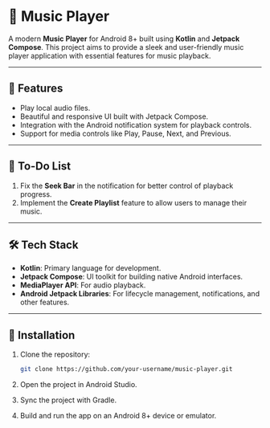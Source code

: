 # 🎵 Music Player

A modern **Music Player** for Android 8+ built using **Kotlin** and **Jetpack Compose**. This project aims to provide a sleek and user-friendly music player application with essential features for music playback.

---

## 📱 Features

- Play local audio files.
- Beautiful and responsive UI built with Jetpack Compose.
- Integration with the Android notification system for playback controls.
- Support for media controls like Play, Pause, Next, and Previous.

---

## 🚧 To-Do List

1. Fix the **Seek Bar** in the notification for better control of playback progress.
2. Implement the **Create Playlist** feature to allow users to manage their music.

---

## 🛠️ Tech Stack

- **Kotlin**: Primary language for development.
- **Jetpack Compose**: UI toolkit for building native Android interfaces.
- **MediaPlayer API**: For audio playback.
- **Android Jetpack Libraries**: For lifecycle management, notifications, and other features.

---

## 📂 Installation

1. Clone the repository:
   ```bash
   git clone https://github.com/your-username/music-player.git
   
2. Open the project in Android Studio.

3. Sync the project with Gradle.

4. Build and run the app on an Android 8+ device or emulator.